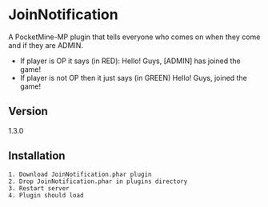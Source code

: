 JoinNotification
=========

A PocketMine-MP plugin that tells everyone who comes on when they come and if they are ADMIN.

  - If player is OP it says (in RED): Hello! Guys, <username> [ADMIN] has joined the game!
  - If player is not OP then it just says (in GREEN) Hello! Guys, <username> joined the game!



Version
----

1.3.0

Installation
--------------
    1. Download JoinNotification.phar plugin
    2. Drop JoinNotification.phar in plugins directory
    3. Restart server
    4. Plugin should load

